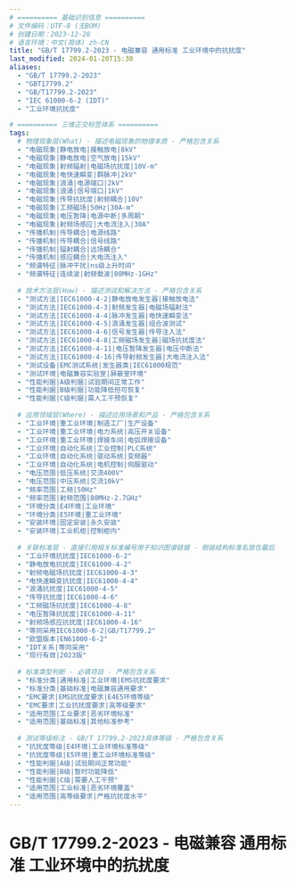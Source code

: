 ```yaml
---
# ========== 基础识别信息 ==========
# 文件编码：UTF-8 (无BOM)
# 创建日期：2023-12-28
# 语言环境：中文(简体) zh-CN
title: "GB/T 17799.2-2023 - 电磁兼容 通用标准 工业环境中的抗扰度"
last_modified: 2024-01-20T15:30
aliases:
  - "GB/T 17799.2-2023"
  - "GBT17799.2"
  - "GB/T17799.2-2023"
  - "IEC 61000-6-2 (IDT)"
  - "工业环境抗扰度"

# ========== 三维正交标签体系 ==========
tags:
  # 物理现象层(What) - 描述电磁现象的物理本质 - 严格包含关系
  - "电磁现象|静电放电|接触放电|8kV"
  - "电磁现象|静电放电|空气放电|15kV"
  - "电磁现象|射频辐射|电磁场抗扰度|10V-m"
  - "电磁现象|电快速瞬变|群脉冲|2kV"
  - "电磁现象|浪涌|电源端口|2kV"
  - "电磁现象|浪涌|信号端口|1kV"
  - "电磁现象|传导抗扰度|射频耦合|10V"
  - "电磁现象|工频磁场|50Hz|30A-m"
  - "电磁现象|电压暂降|电源中断|多周期"
  - "电磁现象|射频场感应|大电流注入|30A"
  - "传播机制|传导耦合|电源线路"
  - "传播机制|传导耦合|信号线路"
  - "传播机制|辐射耦合|远场耦合"
  - "传播机制|感应耦合|大电流注入"
  - "频谱特征|脉冲干扰|ns级上升时间"
  - "频谱特征|连续波|射频载波|80MHz-1GHz"
  
  # 技术方法层(How) - 描述测试和解决方法 - 严格包含关系  
  - "测试方法|IEC61000-4-2|静电放电发生器|接触放电法"
  - "测试方法|IEC61000-4-3|射频发生器|电磁场辐射法"
  - "测试方法|IEC61000-4-4|脉冲发生器|电快速瞬变法"
  - "测试方法|IEC61000-4-5|浪涌发生器|组合波测试"
  - "测试方法|IEC61000-4-6|信号发生器|传导注入法"
  - "测试方法|IEC61000-4-8|工频磁场发生器|磁场抗扰度法"
  - "测试方法|IEC61000-4-11|电压暂降发生器|电压中断法"
  - "测试方法|IEC61000-4-16|传导射频发生器|大电流注入法"
  - "测试设备|EMC测试系统|发生器类|IEC61000规范"
  - "测试环境|电磁兼容实验室|屏蔽室环境"
  - "性能判据|A级判据|试验期间正常工作"
  - "性能判据|B级判据|功能降低但可恢复"
  - "性能判据|C级判据|需人工干预恢复"
  
  # 应用领域层(Where) - 描述应用场景和产品 - 严格包含关系
  - "工业环境|重工业环境|制造工厂|生产设备"
  - "工业环境|重工业环境|电力系统|高压开关设备"
  - "工业环境|重工业环境|焊接车间|电弧焊接设备"
  - "工业环境|自动化系统|工业控制|PLC系统"
  - "工业环境|自动化系统|驱动系统|变频器"
  - "工业环境|自动化系统|电机控制|伺服驱动"
  - "电压范围|低压系统|交流400V"
  - "电压范围|中压系统|交流10kV"
  - "频率范围|工频|50Hz"
  - "频率范围|射频范围|80MHz-2.7GHz"
  - "环境分类|E4环境|工业环境"
  - "环境分类|E5环境|重工业环境"
  - "安装环境|固定安装|永久安装"
  - "安装环境|工业机柜|控制柜内"
  
  # 关联标准层 - 直接引用相关标准编号用于知识图谱链接 - 倒装结构标准名放在最后
  - "工业环境抗扰度|IEC61000-6-2"
  - "静电放电抗扰度|IEC61000-4-2"
  - "射频电磁场抗扰度|IEC61000-4-3"
  - "电快速瞬变抗扰度|IEC61000-4-4"
  - "浪涌抗扰度|IEC61000-4-5"
  - "传导抗扰度|IEC61000-4-6"
  - "工频磁场抗扰度|IEC61000-4-8"
  - "电压暂降抗扰度|IEC61000-4-11"
  - "射频场感应抗扰度|IEC61000-4-16"
  - "等同采用IEC61000-6-2|GB/T17799.2"
  - "欧盟版本|EN61000-6-2"
  - "IDT关系|等同采用"
  - "现行有效|2023版"
  
  # 标准类型判断 - 必填项目 - 严格包含关系
  - "标准分类|通用标准|工业环境|EMS抗扰度要求"
  - "标准分类|基础标准|电磁兼容通用要求"
  - "EMC要求|EMS抗扰度要求|E4E5环境等级"
  - "EMC要求|工业抗扰度要求|高等级要求"
  - "适用范围|工业要求|恶劣环境标准"
  - "适用范围|基础标准|其他标准参考"
  
  # 测试等级标注 - GB/T 17799.2-2023具体等级 - 严格包含关系
  - "抗扰度等级|E4环境|工业环境标准等级"
  - "抗扰度等级|E5环境|重工业环境标准等级"
  - "性能判据|A级|试验期间正常功能"
  - "性能判据|B级|暂时功能降低"  
  - "性能判据|C级|需要人工干预"
  - "适用范围|工业标准|恶劣环境覆盖"
  - "适用范围|高等级要求|严格抗扰度水平"
---
```


# GB/T 17799.2-2023 - 电磁兼容 通用标准 工业环境中的抗扰度
